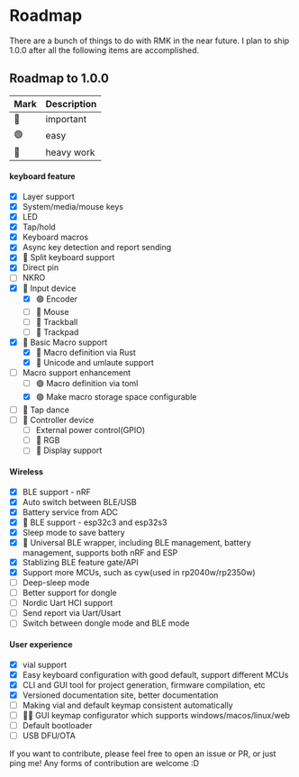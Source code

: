 # Roadmap

There are a bunch of things to do with RMK in the near future. I plan to ship 1.0.0 after all the following items are accomplished.

## Roadmap to 1.0.0

| Mark | Description |
| ---- | ----------- |
| 🔴   | important   |
| 🟢   | easy        |
| 🔵   | heavy work  |

#### keyboard feature

- [x] Layer support
- [x] System/media/mouse keys
- [x] LED
- [x] Tap/hold
- [x] Keyboard macros
- [x] Async key detection and report sending
- [x] 🔵 Split keyboard support
- [x] Direct pin
- [ ] NKRO
- [x] 🔵 Input device
  - [x] 🟢 Encoder
  - [ ] 🔴 Mouse
  - [ ] 🔴 Trackball
  - [ ] 🔴 Trackpad
- [x] 🔴 Basic Macro support
  - [x] 🔴 Macro definition via Rust
  - [x] 🔴 Unicode and umlaute support
- [ ] Macro support enhancement
  - [ ] 🟢 Macro definition via toml
  - [x] 🟢 Make macro storage space configurable
- [ ] 🔴 Tap dance
- [ ] 🔵 Controller device
  - [ ] External power control(GPIO)
  - [ ] 🔴 RGB
  - [ ] 🔴 Display support

#### Wireless

- [x] BLE support - nRF
- [x] Auto switch between BLE/USB
- [x] Battery service from ADC
- [x] 🔴 BLE support - esp32c3 and esp32s3
- [x] Sleep mode to save battery
- [x] 🔵 Universal BLE wrapper, including BLE management, battery management, supports both nRF and ESP
- [x] Stablizing BLE feature gate/API
- [x] Support more MCUs, such as cyw(used in rp2040w/rp2350w)
- [ ] Deep-sleep mode
- [ ] Better support for dongle
- [ ] Nordic Uart HCI support
- [ ] Send report via Uart/Usart
- [ ] Switch between dongle mode and BLE mode

#### User experience

- [x] vial support
- [x] Easy keyboard configuration with good default, support different MCUs
- [x] CLI and GUI tool for project generation, firmware compilation, etc
- [x] Versioned documentation site, better documentation
- [ ] Making vial and default keymap consistent automatically
- [ ] 🔴🔵 GUI keymap configurator which supports windows/macos/linux/web
- [ ] Default bootloader
- [ ] USB DFU/OTA

If you want to contribute, please feel free to open an issue or PR, or just ping me! Any forms of contribution are welcome :D
